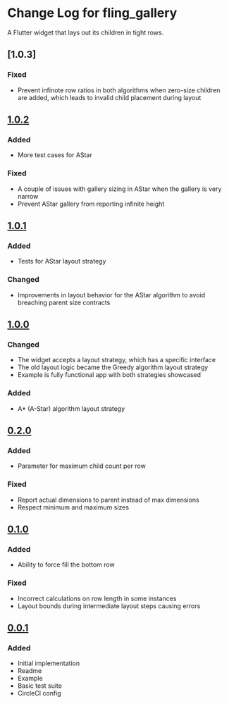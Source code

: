 # Change Log for fling\_gallery

A Flutter widget that lays out its children in tight rows.

## [1.0.3]

### Fixed

- Prevent infinote row ratios in both algorithms when zero-size children are added, which leads to invalid child placement during layout

## [1.0.2]

### Added

- More test cases for AStar

### Fixed

- A couple of issues with gallery sizing in AStar when the gallery is very narrow
- Prevent AStar gallery from reporting infinite height

## [1.0.1]

### Added

- Tests for AStar layout strategy

### Changed

- Improvements in layout behavior for the AStar algorithm to avoid breaching parent size contracts

## [1.0.0]

### Changed

- The widget accepts a layout strategy, which has a specific interface
- The old layout logic became the Greedy algorithm layout strategy
- Example is fully functional app with both strategies showcased

### Added

- A* (A-Star) algorithm layout strategy

## [0.2.0]

### Added

- Parameter for maximum child count per row

### Fixed

- Report actual dimensions to parent instead of max dimensions
- Respect minimum and maximum sizes

## [0.1.0]

### Added

- Ability to force fill the bottom row

### Fixed

- Incorrect calculations on row length in some instances
- Layout bounds during intermediate layout steps causing errors

## [0.0.1]

### Added

- Initial implementation
- Readme
- Example
- Basic test suite
- CircleCI config

[Unreleased]: https://bitbucket.org/mongoose13/fling-gallery/commits/
[1.0.2]: https://bitbucket.org/mongoose13/fling-gallery/commits/tag/1.0.2
[1.0.1]: https://bitbucket.org/mongoose13/fling-gallery/commits/tag/1.0.1
[1.0.0]: https://bitbucket.org/mongoose13/fling-gallery/commits/tag/1.0.0
[0.2.0]: https://bitbucket.org/mongoose13/fling-gallery/commits/tag/0.2.0
[0.1.0]: https://bitbucket.org/mongoose13/fling-gallery/commits/tag/0.1.0
[0.0.1]: https://bitbucket.org/mongoose13/fling-gallery/commits/tag/0.0.1
